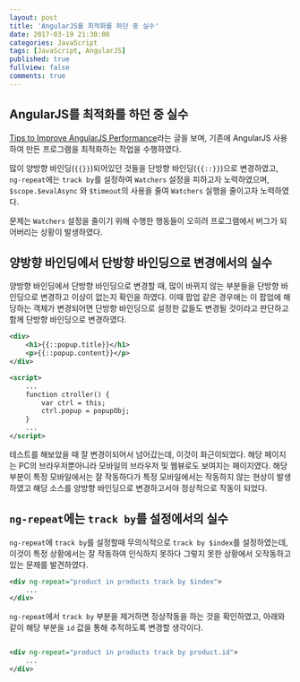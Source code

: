 ```yaml
---
layout: post
title: 'AngularJS를 최적화를 하던 중 실수'
date: 2017-03-19 21:30:00
categories: JavaScript
tags: [JavaScript, AngularJS]
published: true
fullview: false
comments: true
---
```


## AngularJS를 최적화를 하던 중 실수

[Tips to Improve AngularJS Performance](https://medium.com/@cookatrice/tips-to-improve-angularjs-performance-410cf42de57f#.9yv6y03nd)라는 글을 보며, 기존에 AngularJS 사용하여 만든 프로그램을 최적화하는 작업을 수행하였다.

많이 양방향 바인딩(`{{}}`)되어있던 것들을 단방향 바인딩(`{{::}}`)으로 변경하였고, `ng-repeat`에는 `track by`를 설정하여 `Watchers` 설정을 피하고자 노력하였으며, `$scope.$evalAsync` 와 `$timeout`의 사용을 줄여 `Watchers` 실행을 줄이고자 노력하였다.

문제는 `Watchers` 설정을 줄이기 위해 수행한 행동들이 오히려 프로그램에서 버그가 되어버리는 상황이 발생하였다.

## 양방향 바인딩에서 단방향 바인딩으로 변경에서의 실수

양방향 바인딩에서 단방향 바인딩으로 변경할 때, 많이 바뀌지 않는 부분들을 단방향 바인딩으로 변경하고 이상이 없는지 확인을 하였다. 이때 팝업 같은 경우애는 이 팝업에 해당하는 객체가 변경되어면 단방향 바인딩으로 설정한 값들도 변경될 것이라고 판단하고 함께 단방향 바인딩으로 변경하였다.

```xml
<div>
	<h1>{{::popup.title}}</h1>
    <p>{{::popup.content}}</p>
</div>

<script>
	...
	function ctroller() {
    	var ctrl = this;
        ctrl.popup = popupObj;
    }
    ...
</script>
```

테스트를 해보았을 때 잘 변경이되어서 넘어갔는데, 이것이 화근이되었다. 해당 페이지는 PC의 브라우저뿐아니라 모바일의 브라우저 및 웹뷰로도 보여지는 페이지였다. 해당 부분이 특정 모바일에서는 잘 작동하다가 특정 모바일에서는 작동하지 않는 현상이 발생하였고 해당 소스를 양방향 바인딩으로 변경하고서야 정상적으로 작동이 되었다.

## `ng-repeat`에는 `track by`를 설정에서의 실수

`ng-repeat`에 `track by`를 설정할때 무의식적으로 `track by $index`를 설정하였는데, 이것이 특정 상황에서는 잘 작동하여 인식하지 못하다 그렇지 못한 상황에서 오작동하고 있는 문제를 발견하였다.

```xml
<div ng-repeat="product in products track by $index">
	...
</div>
```

`ng-repeat`에서 `track by` 부분을 제거하면 정상작동을 하는 것을 확인하였고, 아래와 같이 해당 부분을 `id` 값을 통해 추적하도록 변경할 생각이다.

```xml

<div ng-repeat="product in products track by product.id">
	...
</div>
```
